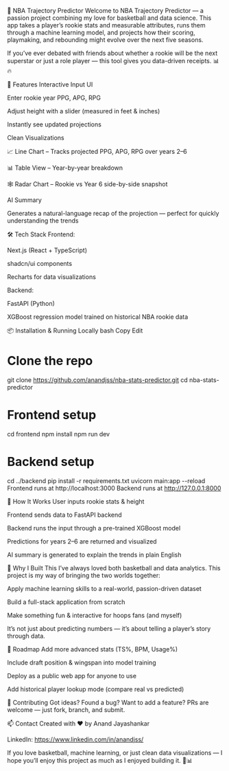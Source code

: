 🏀 NBA Trajectory Predictor
Welcome to NBA Trajectory Predictor — a passion project combining my love for basketball and data science.
This app takes a player’s rookie stats and measurable attributes, runs them through a machine learning model, and projects how their scoring, playmaking, and rebounding might evolve over the next five seasons.

If you’ve ever debated with friends about whether a rookie will be the next superstar or just a role player — this tool gives you data-driven receipts. 📊🔥

🚀 Features
Interactive Input UI

Enter rookie year PPG, APG, RPG

Adjust height with a slider (measured in feet & inches)

Instantly see updated projections

Clean Visualizations

📈 Line Chart – Tracks projected PPG, APG, RPG over years 2–6

📊 Table View – Year-by-year breakdown

🕸 Radar Chart – Rookie vs Year 6 side-by-side snapshot

AI Summary

Generates a natural-language recap of the projection — perfect for quickly understanding the trends

🛠 Tech Stack
Frontend:

Next.js (React + TypeScript)

shadcn/ui components

Recharts for data visualizations

Backend:

FastAPI (Python)

XGBoost regression model trained on historical NBA rookie data

📦 Installation & Running Locally
bash
Copy
Edit
# Clone the repo
git clone https://github.com/anandjss/nba-stats-predictor.git
cd nba-stats-predictor

# Frontend setup
cd frontend
npm install
npm run dev

# Backend setup
cd ../backend
pip install -r requirements.txt
uvicorn main:app --reload
Frontend runs at http://localhost:3000
Backend runs at http://127.0.0.1:8000


🧠 How It Works
User inputs rookie stats & height

Frontend sends data to FastAPI backend

Backend runs the input through a pre-trained XGBoost model

Predictions for years 2–6 are returned and visualized

AI summary is generated to explain the trends in plain English

🎯 Why I Built This
I’ve always loved both basketball and data analytics.
This project is my way of bringing the two worlds together:

Apply machine learning skills to a real-world, passion-driven dataset

Build a full-stack application from scratch

Make something fun & interactive for hoops fans (and myself)

It’s not just about predicting numbers — it’s about telling a player’s story through data.

📌 Roadmap
 Add more advanced stats (TS%, BPM, Usage%)

 Include draft position & wingspan into model training

 Deploy as a public web app for anyone to use

 Add historical player lookup mode (compare real vs predicted)

🤝 Contributing
Got ideas? Found a bug? Want to add a feature? PRs are welcome — just fork, branch, and submit.

📫 Contact
Created with ❤️ by Anand Jayashankar

LinkedIn: https://www.linkedin.com/in/anandjss/



If you love basketball, machine learning, or just clean data visualizations — I hope you’ll enjoy this project as much as I enjoyed building it. 🏀📊

